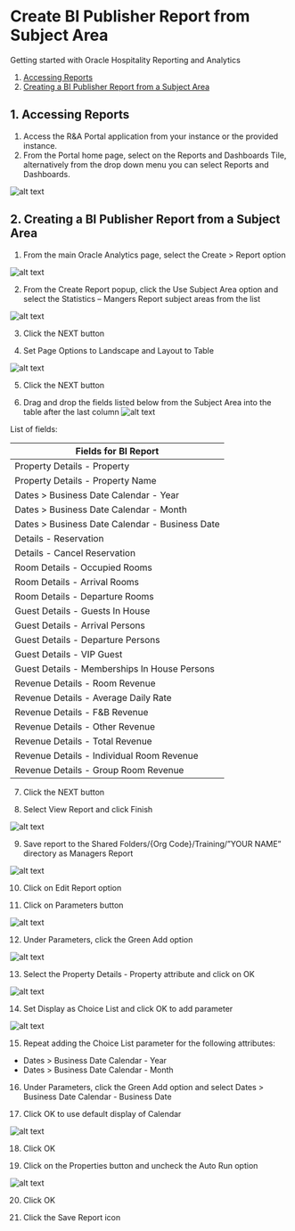 # Create BI Publisher Report from Subject Area

Getting started with Oracle Hospitality Reporting and Analytics

1. [Accessing Reports](#1-accessing-reports)
2. [Creating a BI Publisher Report from a Subject Area](#2-creating-a-bi-publisher-report-from-a-subject-area)

## 1. Accessing Reports

1. Access the R&A Portal application from your instance or the provided instance.
2. From the Portal home page, select on the Reports and Dashboards Tile, alternatively from the drop down menu you can select Reports and Dashboards.

![alt text](images/rna-portal.png "R&A Portal Landing Page")

## 2. Creating a BI Publisher Report from a Subject Area

1. From the main Oracle Analytics page, select the Create > Report option

![alt text](images/create-bip-report.png "Create BIP Report")

2. From the Create Report popup, click the Use Subject Area option and select the Statistics – Mangers Report subject areas from the list

![alt text](images/create-bip-report-sa.png "Select Subject Area for BIP Report")

3.	Click the NEXT button

4.	Set Page Options to Landscape and Layout to Table

![alt text](images/bip-report-layout.png "BIP Report with landscape and table layout")

5.	Click the NEXT button

6. Drag and drop the fields listed below from the Subject Area into the table after the last column
![alt text](images/select-fields-for-bip-report.png "Select fields for BIP Report")

List of fields:

| Fields for BI Report |
| ---------------------------------- |
| Property Details - Property |
| Property Details - Property Name |
| Dates > Business Date Calendar - Year |
| Dates > Business Date Calendar - Month |
| Dates > Business Date Calendar - Business Date |
| Details - Reservation |
| Details - Cancel Reservation	 |
| Room Details - Occupied Rooms |
| Room Details - Arrival Rooms  |
| Room Details - Departure Rooms | 
| Guest Details - Guests In House |
| Guest Details - Arrival Persons |
| Guest Details - Departure Persons |
| Guest Details - VIP Guest |
| Guest Details - Memberships In House Persons |
| Revenue Details - Room Revenue |
| Revenue Details - Average Daily Rate |
| Revenue Details - F&B Revenue |
| Revenue Details - Other Revenue |
| Revenue Details - Total Revenue |
| Revenue Details - Individual Room Revenue |
| Revenue Details - Group Room Revenue |

7.	Click the NEXT button

8.	Select View Report and click Finish

![alt text](images/finish-create-bip-report.png "Finish BIP Report creation")

9.	Save report to the Shared Folders/{Org Code}/Training/”YOUR NAME” directory as Managers Report

![alt text](images/save-bip-report.png "Save BIP Report in Shared Folder")

10. Click on Edit Report option

11. Click on Parameters button

![alt text](images/bip-report-parameters.png "Edit BIP Report Parameters")

12. Under Parameters, click the Green Add option

![alt text](images/green-add-option-bip-report.png "Green Add option to BIP Report")

13. Select the Property Details - Property attribute and click on OK

![alt text](images/bip-report-property-details.png "Add Property Attribute to BIP Report")

14. Set Display as Choice List and click OK to add parameter

![alt text](images/choice-list-bip-report.png "Set Parameter as Choice List in BIP Report")

15. Repeat adding the Choice List parameter for the following attributes:
* Dates > Business Date Calendar - Year
* Dates > Business Date Calendar - Month

16. Under Parameters, click the Green Add option and select Dates > Business Date Calendar - Business Date

17. Click OK to use default display of Calendar

![alt text](images/display-default-calendar-bip-report.png "Display Date as default Calendar in BIP Report")

18. Click OK

19. Click on the Properties button and uncheck the Auto Run option

![alt text](images/edit-bip-report-properties.png "Uncheck Auto Run Option for BIP Report")

20. Click OK

21. Click the Save Report icon
